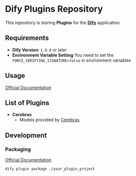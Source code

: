 # Dify Plugins Repository

This repository is storing **Plugins** for the **[Dify](https://github.com/langgenius/dify)** application.

## Requirements

- **Dify Version**: `1.0.0` or later
- **Environment Variable Setting**:You need to set the `FORCE_VERIFYING_SIGNATURE=false` in environment variables

## Usage

[Official Documentation](https://docs.dify.ai/plugins/quick-start/install-and-use-plugins#install-plugins)

## List of Plugins

- **Cerebras**
  - Models provided by [Cerebras](https://cloud.cerebras.ai/)

## Development

### Packaging

[Official Documentation](https://docs.dify.ai/plugins/publish-plugins/package-plugin-file-and-publish)

```bash
dify plugin package ./your_plugin_project
```
